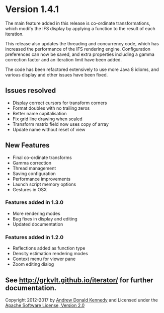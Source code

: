 # Version 1.4.1

The main feature added in this release is co-ordinate transformations,
which modify the IFS display by applying a function to the result of each
iteration.

This release also updates the threading and concurrency code, which has
increased the performance of the IFS rendering engine. Configuration
preferences can now be saved, and extra properties including a gamma
correction factor and an iteration limit have been added.

The code has been refactored extensively to use more Java 8 idioms, and
various display and other issues have been fixed.

## Issues resolved

- Display correct cursors for transform corners
- Format doubles with no trailing zeros
- Better name capitalisation
- Fix grid line drawing when scaled
- Transform matrix field now uses copy of array
- Update name without reset of view

## New Features

- Final co-ordinate transforms
- Gamma correction
- Thread management
- Saving configuration
- Performance improvements
- Launch script memory options
- Gestures in OSX

### Features added in 1.3.0

- More rendering modes
- Bug fixes in display and editing
- Updated documentation

### Features added in 1.2.0

- Reflections added as function type
- Density estimation rendering modes
- Context menu for viewer pane
- Zoom editing dialog

See <http://grkvlt.github.io/iterator/> for further documentation.
----
Copyright 2012-2017 by [Andrew Donald Kennedy](mailto:andrew.international+iterator@gmail.com) and
Licensed under the [Apache Software License, Version 2.0](http://www.apache.org/licenses/LICENSE-2.0)
